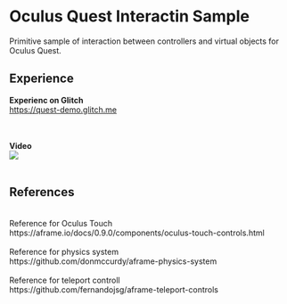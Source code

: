 # Oculus Quest Interactin Sample
Primitive sample of interaction between controllers and virtual objects for Oculus Quest.
## Experience
<b>Experienc on Glitch</b><br>
https://quest-demo.glitch.me

<br><br>
<b>Video</b><br>
[![](https://img.youtube.com/vi/J-AQpvOawJ0/0.jpg)](https://www.youtube.com/watch?v=J-AQpvOawJ0)
<br><br>

## References
<br>
Reference for Oculus Touch<br>
https://aframe.io/docs/0.9.0/components/oculus-touch-controls.html
<br><br>
Reference for physics system<br>
https://github.com/donmccurdy/aframe-physics-system
<br><br>
Reference for teleport controll<br>
https://github.com/fernandojsg/aframe-teleport-controls
